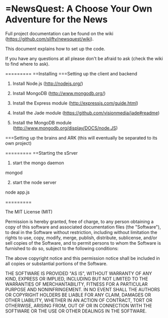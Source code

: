 =NewsQuest: A Choose Your Own Adventure for the News
=========

Full project documentation can be found on the wiki (https://github.com/slifty/newsquest/wiki).

This document explains how to set up the code.

If you have any questions at all please don't be afraid to ask (check the wiki to find where to ask).

=========
==Installing
===Setting up the client and backend

1) Install Node.js (http://nodejs.org/)

2) Install MongoDB (http://www.mongodb.org/)

3) Install the Express module (http://expressjs.com/guide.html)

4) Install the Jade module (https://github.com/visionmedia/jade#readme)

5) Install the MongoDB module (http://www.mongodb.org/display/DOCS/node.JS)



===Setting up the brains and ARK (this will eventually be separated to its own project)


=========
==Starting the sSrver
1) start the mongo daemon

mongod

2) start the node server

node app.js

=========

The MIT License (MIT)

Permission is hereby granted, free of charge, to any person obtaining a copy of this software and associated documentation files (the "Software"), to deal in the Software without restriction, including without limitation the rights to use, copy, modify, merge, publish, distribute, sublicense, and/or sell copies of the Software, and to permit persons to whom the Software is furnished to do so, subject to the following conditions:

The above copyright notice and this permission notice shall be included in all copies or substantial portions of the Software.

THE SOFTWARE IS PROVIDED "AS IS", WITHOUT WARRANTY OF ANY KIND, EXPRESS OR IMPLIED, INCLUDING BUT NOT LIMITED TO THE WARRANTIES OF MERCHANTABILITY, FITNESS FOR A PARTICULAR PURPOSE AND NONINFRINGEMENT. IN NO EVENT SHALL THE AUTHORS OR COPYRIGHT HOLDERS BE LIABLE FOR ANY CLAIM, DAMAGES OR OTHER LIABILITY, WHETHER IN AN ACTION OF CONTRACT, TORT OR OTHERWISE, ARISING FROM, OUT OF OR IN CONNECTION WITH THE SOFTWARE OR THE USE OR OTHER DEALINGS IN THE SOFTWARE.
